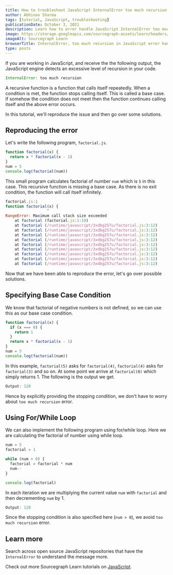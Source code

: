 ```yaml
---
title: How to troubleshoot JavaScript InternalError too much recursion
author: Abhinav Sharma
tags: [tutorial, JavaScript, troubleshooting]
publicationDate: October 3, 2021
description: Learn how to error handle JavaScript InternalError too much recursion
image: https://storage.googleapis.com/sourcegraph-assets/learn/headers/sourcegraph-learn-header.png
imageAlt: Sourcegraph Learn
browserTitle: InternalError, too much recursion in JavaScript error handling
type: posts
---
```


If you are working in JavaScript, and receive the the following output, the JavaScript engine detects an excessive level of recursion in your code.

```javascript
InternalError: too much recursion
```

A recursive function is a function that calls itself repeatedly. When a condition is met, the function stops calling itself. This is called a base case. If somehow the condition does not meet then the function continues calling itself and the above error occurs.

In this tutorial, we'll reproduce the issue and then go over some solutions.

## Reproducing the error

Let's write the following program, `factorial.js`.

```javascript
function factorial(x) {
  return x * factorial(x - 1)
}
num = 5
console.log(factorial(num))
```

This small program calculates factorial of number `num` which is `5` in this case. This recursive function is missing a base case. As there is no exit condition, the function will call itself infinitely.

```javascript
factorial.js:1
function factorial(x) {
                  ^
RangeError: Maximum call stack size exceeded
    at factorial (factorial.js:1:19)
    at factorial (/runtime/javascript/3xdbg257u/factorial.js:3:12)
    at factorial (/runtime/javascript/3xdbg257u/factorial.js:3:12)
    at factorial (/runtime/javascript/3xdbg257u/factorial.js:3:12)
    at factorial (/runtime/javascript/3xdbg257u/factorial.js:3:12)
    at factorial (/runtime/javascript/3xdbg257u/factorial.js:3:12)
    at factorial (/runtime/javascript/3xdbg257u/factorial.js:3:12)
    at factorial (/runtime/javascript/3xdbg257u/factorial.js:3:12)
    at factorial (/runtime/javascript/3xdbg257u/factorial.js:3:12)
    at factorial (/runtime/javascript/3xdbg257u/factorial.js:3:12)

```

Now that we have been able to reproduce the error, let's go over possible solutions.

## Specifying Base Case Condition

We know that factorial of negative numbers is not defined, so we can use this as our base case condition.

```javascript
function factorial(x) {
  if (x === 0) {
    return 1
  }
  return x * factorial(x - 1)
}
num = 5
console.log(factorial(num))
```

In this example, `factorial(5)` asks for `factorial(4)`, `factorial(4)` asks for `factorial(3)` and so on. At some point we arrive at `factorial(0)` which simply returns 1. The following is the output we get.

```javascript
Output: 120
```

Hence by explicitly providing the stopping condition, we don't have to worry about `too much recursion` error.

## Using For/While Loop

We can also implement the following program using for/while loop. Here we are calculating the factorial of number using while loop.

```javascript
num = 5
factorial = 1

while (num > 0) {
  factorial = factorial * num
  num--
}

console.log(factorial)
```

In each iteration we are multiplying the current value `num` with `factorial` and then decrementing `num` by 1.

```javascript
Output: 120
```

Since the stopping condition is also specified here (`num > 0`), we avoid
`too much recursion` error.

## Learn more

Search across open source JavaScript repositories that have the `InternalError` to understand the message more.

<SourcegraphSearch query="InternalError: too much recursion" patternType="literal"/>

Check out more Sourcegraph Learn tutorials on [JavaScript](https://learn.sourcegraph.com/tags/javascript).
